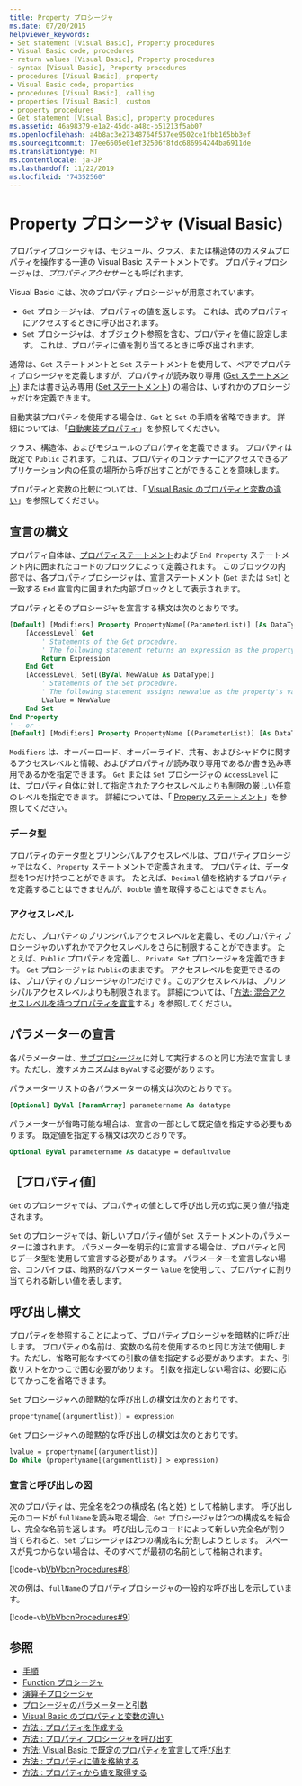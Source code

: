 ```yaml
---
title: Property プロシージャ
ms.date: 07/20/2015
helpviewer_keywords:
- Set statement [Visual Basic], Property procedures
- Visual Basic code, procedures
- return values [Visual Basic], Property procedures
- syntax [Visual Basic], Property procedures
- procedures [Visual Basic], property
- Visual Basic code, properties
- procedures [Visual Basic], calling
- properties [Visual Basic], custom
- property procedures
- Get statement [Visual Basic], property procedures
ms.assetid: 46a98379-e1a2-45dd-a48c-b51213f5ab07
ms.openlocfilehash: a4b8ac3e27348764f537ee9502ce1fbb165bb3ef
ms.sourcegitcommit: 17ee6605e01ef32506f8fdc686954244ba6911de
ms.translationtype: MT
ms.contentlocale: ja-JP
ms.lasthandoff: 11/22/2019
ms.locfileid: "74352560"
---
```

# <a name="property-procedures-visual-basic"></a>Property プロシージャ (Visual Basic)

プロパティプロシージャは、モジュール、クラス、または構造体のカスタムプロパティを操作する一連の Visual Basic ステートメントです。 プロパティプロシージャは、*プロパティアクセサー*とも呼ばれます。

Visual Basic には、次のプロパティプロシージャが用意されています。

- `Get` プロシージャは、プロパティの値を返します。 これは、式のプロパティにアクセスするときに呼び出されます。
- `Set` プロシージャは、オブジェクト参照を含む、プロパティを値に設定します。 これは、プロパティに値を割り当てるときに呼び出されます。

通常は、`Get` ステートメントと `Set` ステートメントを使用して、ペアでプロパティプロシージャを定義しますが、プロパティが読み取り専用 ([Get ステートメント](../../../../visual-basic/language-reference/statements/get-statement.md)) または書き込み専用 ([Set ステートメント](../../../../visual-basic/language-reference/statements/set-statement.md)) の場合は、いずれかのプロシージャだけを定義できます。

自動実装プロパティを使用する場合は、`Get` と `Set` の手順を省略できます。 詳細については、「[自動実装プロパティ](./auto-implemented-properties.md)」を参照してください。

クラス、構造体、およびモジュールのプロパティを定義できます。 プロパティは既定で `Public` されます。これは、プロパティのコンテナーにアクセスできるアプリケーション内の任意の場所から呼び出すことができることを意味します。

プロパティと変数の比較については、「 [Visual Basic のプロパティと変数の違い](differences-between-properties-and-variables.md)」を参照してください。

## <a name="declaration-syntax"></a>宣言の構文

プロパティ自体は、[プロパティステートメント](../../../../visual-basic/language-reference/statements/property-statement.md)および `End Property` ステートメント内に囲まれたコードのブロックによって定義されます。 このブロックの内部では、各プロパティプロシージャは、宣言ステートメント (`Get` または `Set`) と一致する `End` 宣言内に囲まれた内部ブロックとして表示されます。

プロパティとそのプロシージャを宣言する構文は次のとおりです。

```vb
[Default] [Modifiers] Property PropertyName[(ParameterList)] [As DataType]
    [AccessLevel] Get
        ' Statements of the Get procedure.
        ' The following statement returns an expression as the property's value.
        Return Expression
    End Get
    [AccessLevel] Set[(ByVal NewValue As DataType)]
        ' Statements of the Set procedure.
        ' The following statement assigns newvalue as the property's value.
        LValue = NewValue
    End Set
End Property
' - or -
[Default] [Modifiers] Property PropertyName [(ParameterList)] [As DataType]
```

`Modifiers` は、オーバーロード、オーバーライド、共有、およびシャドウに関するアクセスレベルと情報、およびプロパティが読み取り専用であるか書き込み専用であるかを指定できます。 `Get` または `Set` プロシージャの `AccessLevel` には、プロパティ自体に対して指定されたアクセスレベルよりも制限の厳しい任意のレベルを指定できます。 詳細については、「 [Property ステートメント](../../../../visual-basic/language-reference/statements/property-statement.md)」を参照してください。

### <a name="data-type"></a>データ型

プロパティのデータ型とプリンシパルアクセスレベルは、プロパティプロシージャではなく、`Property` ステートメントで定義されます。 プロパティは、データ型を1つだけ持つことができます。 たとえば、`Decimal` 値を格納するプロパティを定義することはできませんが、`Double` 値を取得することはできません。

### <a name="access-level"></a>アクセスレベル

ただし、プロパティのプリンシパルアクセスレベルを定義し、そのプロパティプロシージャのいずれかでアクセスレベルをさらに制限することができます。 たとえば、`Public` プロパティを定義し、`Private Set` プロシージャを定義できます。 `Get` プロシージャは `Public`のままです。 アクセスレベルを変更できるのは、プロパティのプロシージャの1つだけです。このアクセスレベルは、プリンシパルアクセスレベルよりも制限されます。 詳細については、「[方法: 混合アクセスレベルを持つプロパティを宣言](how-to-declare-a-property-with-mixed-access-levels.md)する」を参照してください。

## <a name="parameter-declaration"></a>パラメーターの宣言

各パラメーターは、[サブプロシージャ](sub-procedures.md)に対して実行するのと同じ方法で宣言します。ただし、渡すメカニズムは `ByVal`する必要があります。

パラメーターリストの各パラメーターの構文は次のとおりです。

```vb
[Optional] ByVal [ParamArray] parametername As datatype
```

パラメーターが省略可能な場合は、宣言の一部として既定値を指定する必要もあります。 既定値を指定する構文は次のとおりです。

```vb
Optional ByVal parametername As datatype = defaultvalue
```

## <a name="property-value"></a>［プロパティ値］

`Get` のプロシージャでは、プロパティの値として呼び出し元の式に戻り値が指定されます。

`Set` のプロシージャでは、新しいプロパティ値が `Set` ステートメントのパラメーターに渡されます。 パラメーターを明示的に宣言する場合は、プロパティと同じデータ型を使用して宣言する必要があります。 パラメーターを宣言しない場合、コンパイラは、暗黙的なパラメーター `Value` を使用して、プロパティに割り当てられる新しい値を表します。

## <a name="calling-syntax"></a>呼び出し構文

プロパティを参照することによって、プロパティプロシージャを暗黙的に呼び出します。 プロパティの名前は、変数の名前を使用するのと同じ方法で使用します。ただし、省略可能なすべての引数の値を指定する必要があります。また、引数リストをかっこで囲む必要があります。 引数を指定しない場合は、必要に応じてかっこを省略できます。

`Set` プロシージャへの暗黙的な呼び出しの構文は次のとおりです。

```vb
propertyname[(argumentlist)] = expression
```

`Get` プロシージャへの暗黙的な呼び出しの構文は次のとおりです。

```vb
lvalue = propertyname[(argumentlist)]
Do While (propertyname[(argumentlist)] > expression)
```

### <a name="illustration-of-declaration-and-call"></a>宣言と呼び出しの図

次のプロパティは、完全名を2つの構成名 (名と姓) として格納します。 呼び出し元のコードが `fullName`を読み取る場合、`Get` プロシージャは2つの構成名を結合し、完全な名前を返します。 呼び出し元のコードによって新しい完全名が割り当てられると、`Set` プロシージャは2つの構成名に分割しようとします。 スペースが見つからない場合は、そのすべてが最初の名前として格納されます。

[!code-vb[VbVbcnProcedures#8](~/samples/snippets/visualbasic/VS_Snippets_VBCSharp/VbVbcnProcedures/VB/Class1.vb#8)]

次の例は、`fullName`のプロパティプロシージャの一般的な呼び出しを示しています。

[!code-vb[VbVbcnProcedures#9](~/samples/snippets/visualbasic/VS_Snippets_VBCSharp/VbVbcnProcedures/VB/Class1.vb#9)]

## <a name="see-also"></a>参照

- [手順](index.md)
- [Function プロシージャ](function-procedures.md)
- [演算子プロシージャ](operator-procedures.md)
- [プロシージャのパラメーターと引数](procedure-parameters-and-arguments.md)
- [Visual Basic のプロパティと変数の違い](differences-between-properties-and-variables.md)
- [方法 : プロパティを作成する](how-to-create-a-property.md)
- [方法 : プロパティ プロシージャを呼び出す](how-to-call-a-property-procedure.md)
- [方法: Visual Basic で既定のプロパティを宣言して呼び出す](how-to-declare-and-call-a-default-property.md)
- [方法 : プロパティに値を格納する](how-to-put-a-value-in-a-property.md)
- [方法 : プロパティから値を取得する](how-to-get-a-value-from-a-property.md)
